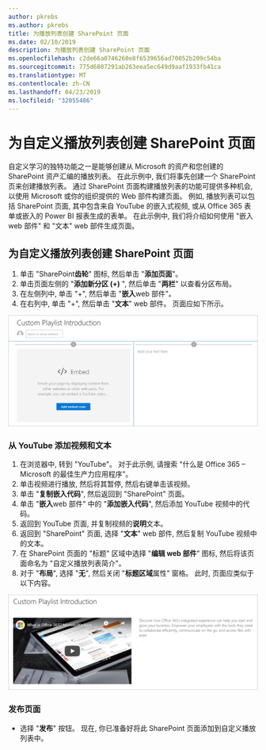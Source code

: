 ```yaml
---
author: pkrebs
ms.author: pkrebs
title: 为播放列表创建 SharePoint 页面
ms.date: 02/10/2019
description: 为播放列表创建 SharePoint 页面
ms.openlocfilehash: c2de66a0746260e8f6539656ad70052b209c54ba
ms.sourcegitcommit: 775d6807291ab263eea5ec649d9aaf1933fb41ca
ms.translationtype: MT
ms.contentlocale: zh-CN
ms.lasthandoff: 04/23/2019
ms.locfileid: "32055486"
---
```

# <a name="create-sharepoint-pages-for-custom-playlists"></a>为自定义播放列表创建 SharePoint 页面

自定义学习的独特功能之一是能够创建从 Microsoft 的资产和您创建的 SharePoint 资产汇编的播放列表。 在此示例中, 我们将事先创建一个 SharePoint 页来创建播放列表。 通过 SharePoint 页面构建播放列表的功能可提供多种机会, 以使用 Microsoft 或你的组织提供的 Web 部件构建页面。 例如, 播放列表可以包括 SharePoint 页面, 其中包含来自 YouTube 的嵌入式视频, 或从 Office 365 表单或嵌入的 Power BI 报表生成的表单。 在此示例中, 我们将介绍如何使用 "嵌入 web 部件" 和 "文本" web 部件生成页面。  

## <a name="create-a-sharepoint-page-for-a-custom-playlist"></a>为自定义播放列表创建 SharePoint 页面

1. 单击 "SharePoint**齿轮**" 图标, 然后单击 "**添加页面**"。
2. 单击页面左侧的 "**添加新分区 (+)** ", 然后单击 "**两栏**" 以查看分区布局。
3. 在左侧列中, 单击 "+", 然后单击 "**嵌入**web 部件"。 
4. 在右列中, 单击 "+", 然后单击 "**文本**" web 部件。 页面应如下所示。

![cg-pagenewstart](media/cg-pagenewstart.png)

### <a name="add-a-video-and-text-from-youtube"></a>从 YouTube 添加视频和文本

1. 在浏览器中, 转到 "YouTube"。 对于此示例, 请搜索 "什么是 Office 365 – Microsoft 的最佳生产力应用程序"。
2. 单击视频进行播放, 然后将其暂停, 然后右键单击该视频。 
3. 单击 "**复制嵌入代码**", 然后返回到 "SharePoint" 页面。 
4. 单击 "**嵌入**web 部件" 中的 "**添加嵌入代码**", 然后添加 YouTube 视频中的代码。
5. 返回到 YouTube 页面, 并复制视频的**说明**文本。 
6. 返回到 "SharePoint" 页面, 选择 "**文本**" web 部件, 然后复制 YouTube 视频中的文本。
7. 在 SharePoint 页面的 "标题" 区域中选择 "**编辑 web 部件**" 图标, 然后将该页面命名为 "自定义播放列表简介"。 
8. 对于 "**布局**", 选择 "**无**", 然后关闭 "**标题区域**属性" 窗格。 此时, 页面应类似于以下内容。 

![cg-pagenewfinish](media/cg-pagenewfinish.png)

### <a name="publish-the-page"></a>发布页面

- 选择 "**发布**" 按钮。 现在, 你已准备好将此 SharePoint 页面添加到自定义播放列表中。 